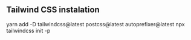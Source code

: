 
## Tailwind CSS instalation

yarn add -D tailwindcss@latest postcss@latest autoprefixer@latest
npx tailwindcss init -p
